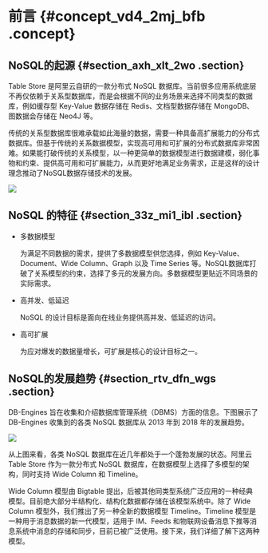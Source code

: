 # 前言 {#concept_vd4_2mj_bfb .concept}

## NoSQL的起源 {#section_axh_xlt_2wo .section}

Table Store 是阿里云自研的一款分布式 NoSQL 数据库。当前很多应用系统底层不再仅依赖于关系型数据库，而是会根据不同的业务场景来选择不同类型的数据库，例如缓存型 Key-Value 数据存储在 Redis、文档型数据存储在 MongoDB、图数据会存储在 Neo4J 等。

传统的关系型数据库很难承载如此海量的数据，需要一种具备高扩展能力的分布式数据库。但基于传统的关系数据模型，实现高可用和可扩展的分布式数据库非常困难。如果能打破传统的关系模型，以一种更简单的数据模型进行数据建模，弱化事物和约束、提供高可用和可扩展能力，从而更好地满足业务需求，正是这样的设计理念推动了NoSQL数据存储技术的发展。

![](http://static-aliyun-doc.oss-cn-hangzhou.aliyuncs.com/assets/img/20269/155833700711631_zh-CN.png)

## NoSQL 的特征 {#section_33z_mi1_ibl .section}

-   多数据模型

    为满足不同数据的需求，提供了多数据模型供您选择，例如 Key-Value、Document、Wide Column、Graph 以及 Time Series 等。NoSQL数据库打破了关系模型的约束，选择了多元的发展方向。多数据模型更贴近不同场景的实际需求。

-   高并发、低延迟

    NoSQL 的设计目标是面向在线业务提供高并发、低延迟的访问。

-   高可扩展

    为应对爆发的数据量增长，可扩展是核心的设计目标之一。


## NoSQL的发展趋势 {#section_rtv_dfn_wgs .section}

DB-Engines 旨在收集和介绍数据库管理系统（DBMS）方面的信息。下图展示了 DB-Engines 收集到的各类 NoSQL 数据库从 2013 年到 2018 年的发展趋势。

![](http://static-aliyun-doc.oss-cn-hangzhou.aliyuncs.com/assets/img/20269/155833700711632_zh-CN.png)

从上图来看，各类 NoSQL 数据库在近几年都处于一个蓬勃发展的状态。阿里云 Table Store 作为一款分布式 NoSQL 数据库，在数据模型上选择了多模型的架构，同时支持 Wide Column 和 Timeline。

Wide Column 模型由 Bigtable 提出，后被其他同类型系统广泛应用的一种经典模型。目前绝大部分半结构化、结构化数据都存储在该模型系统中。除了 Wide Column 模型外，我们推出了另一种全新的数据模型 Timeline。Timeline 模型是一种用于消息数据的新一代模型，适用于 IM、Feeds 和物联网设备消息下推等消息系统中消息的存储和同步，目前已被广泛使用。接下来，我们详细了解下这两种模型。

